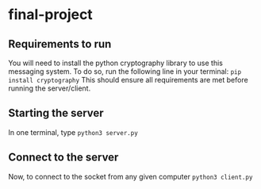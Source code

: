# final-project

## Requirements to run
You will need to install the python cryptography library to use this messaging system. To do so, run the following line in your terminal:
```pip install cryptography```
This should ensure all requirements are met before running the server/client.

## Starting the server
In one terminal, type
```python3 server.py```

## Connect to the server
Now, to connect to the socket from any given computer
```python3 client.py```
